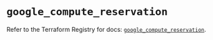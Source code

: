 # `google_compute_reservation`

Refer to the Terraform Registry for docs: [`google_compute_reservation`](https://registry.terraform.io/providers/hashicorp/google-beta/6.44.0/docs/resources/google_compute_reservation).
